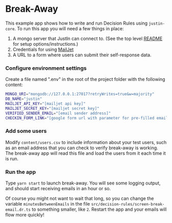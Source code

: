
# Break-Away

This example app shows how to write and run Decision Rules using `justin-core`. To run this app you will need a few things in place:
1. A mongo server that JustIn can connect to. (See the top level [README](../) for setup options/instructions.)
2. Credentials for using [MailJet](https://mailjet.com)
3. A URL to a form where users can submit their self-response data.

### Configure environment settings

Create a file named ".env" in the root of the project folder with the following content:

```bash
MONGO_URI="mongodb://127.0.0.1:27017?retryWrites=true&w=majority"
DB_NAME="justin"
MAILJET_API_KEY="[mailjet api key]"
MAILJET_SECRET_KEY="[mailjet secret key]"
VERIFIED_SENDER_EMAIL="[email sender address]"
CHECKIN_FORM_LINK="[google form url with parameter for pre-filled email]"

```

### Add some users

Modify `content/users.csv` to include information about your test users, such as an email address that you can check to verify break-away is working. The break-away app will read this file and load the users from it each time it is run.

### Run the app

Type `yarn start` to launch break-away. You will see some logging output, and should start receiving emails in an hour or so. 

Of course you might not want to wait that long, so you can change the variable `minutesBetweenEmails` in the file `src/decision-rules/screen-break-email.dr.ts` to something smaller, like `2`. Restart the app and your emails will flow more quickly!